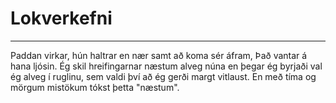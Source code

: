 # Lokverkefni
---
Paddan virkar, hún haltrar en nær samt að koma sér áfram, Það vantar á hana ljósin. Ég skil hreifingarnar næstum alveg núna en þegar ég byrjaði val ég alveg í ruglinu, sem valdi því að ég gerði margt vitlaust. En með tíma og mörgum mistökum tókst þetta "næstum".
